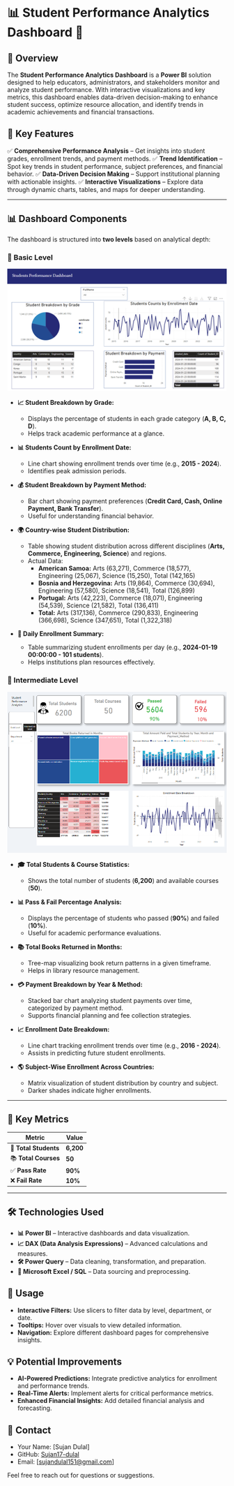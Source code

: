 # 📊 Student Performance Analytics Dashboard 🏫

## 🏫 Overview 

The **Student Performance Analytics Dashboard** is a **Power BI** solution designed to help educators, administrators, and stakeholders monitor and analyze student performance. With interactive visualizations and key metrics, this dashboard enables data-driven decision-making to enhance student success, optimize resource allocation, and identify trends in academic achievements and financial transactions.

## 🚀 Key Features 

✅ **Comprehensive Performance Analysis** – Get insights into student grades, enrollment trends, and payment methods.
✅ **Trend Identification** – Spot key trends in student performance, subject preferences, and financial behavior.
✅ **Data-Driven Decision Making** – Support institutional planning with actionable insights.
✅ **Interactive Visualizations** – Explore data through dynamic charts, tables, and maps for deeper understanding.

---

## 📊 Dashboard Components 

The dashboard is structured into **two levels** based on analytical depth:

### 🔹 Basic Level 
![image alt](https://github.com/Sujan17-dulal/PowerBI-Portfolio-Project/blob/main/Student%20Dashboard%20image.png)
- **📈 Student Breakdown by Grade:**
  - Displays the percentage of students in each grade category (**A, B, C, D**).
  - Helps track academic performance at a glance.

- **📊 Students Count by Enrollment Date:**
  - Line chart showing enrollment trends over time (e.g., **2015 - 2024**).
  - Identifies peak admission periods.

- **💰 Student Breakdown by Payment Method:**
  - Bar chart showing payment preferences (**Credit Card, Cash, Online Payment, Bank Transfer**).
  - Useful for understanding financial behavior.

- **🌍 Country-wise Student Distribution:**
  - Table showing student distribution across different disciplines (**Arts, Commerce, Engineering, Science**) and regions.
  - Actual Data:
    - **American Samoa:** Arts (63,271), Commerce (18,577), Engineering (25,067), Science (15,250), Total (142,165)
    - **Bosnia and Herzegovina:** Arts (19,864), Commerce (30,694), Engineering (57,580), Science (18,541), Total (126,899)
    - **Portugal:** Arts (42,223), Commerce (18,071), Engineering (54,539), Science (21,582), Total (136,411)
    - **Total:** Arts (317,136), Commerce (290,833), Engineering (366,698), Science (347,651), Total (1,322,318)

- **📅 Daily Enrollment Summary:**
  - Table summarizing student enrollments per day (e.g., **2024-01-19 00:00:00 - 101 students**).
  - Helps institutions plan resources effectively.

### 🔹 Intermediate Level 
![image alt](https://github.com/Sujan17-dulal/PowerBI-Portfolio-Project/blob/main/Student%20performance%20Dashboard%20Intermediate%20level%20image.png)
- **🎓 Total Students & Course Statistics:**
  - Shows the total number of students (**6,200**) and available courses (**50**).

- **📊 Pass & Fail Percentage Analysis:**
  - Displays the percentage of students who passed (**90%**) and failed (**10%**).
  - Useful for academic performance evaluations.

- **📚 Total Books Returned in Months:**
  - Tree-map visualizing book return patterns in a given timeframe.
  - Helps in library resource management.

- **💳 Payment Breakdown by Year & Method:**
  - Stacked bar chart analyzing student payments over time, categorized by payment method.
  - Supports financial planning and fee collection strategies.

- **📈 Enrollment Date Breakdown:**
  - Line chart tracking enrollment trends over time (e.g., **2016 - 2024**).
  - Assists in predicting future student enrollments.

- **🌎 Subject-Wise Enrollment Across Countries:**
  - Matrix visualization of student distribution by country and subject.
  - Darker shades indicate higher enrollments.

---

## 🔢 Key Metrics 

| Metric           | Value   |
|------------------|---------|
| 🏫 **Total Students** | **6,200** |
| 📚 **Total Courses** | **50** |
| ✅ **Pass Rate** | **90%** |
| ❌ **Fail Rate** | **10%** |

---

## 🛠️ Technologies Used 

- **📊 Power BI** – Interactive dashboards and data visualization.
- **📈 DAX (Data Analysis Expressions)** – Advanced calculations and measures.
- **🛠️ Power Query** – Data cleaning, transformation, and preparation.
- **📂 Microsoft Excel / SQL** – Data sourcing and preprocessing.

## 🤝 Usage 

- **Interactive Filters:** Use slicers to filter data by level, department, or date.
- **Tooltips:** Hover over visuals to view detailed information.
- **Navigation:** Explore different dashboard pages for comprehensive insights.

## 💡 Potential Improvements 

- **AI-Powered Predictions:** Integrate predictive analytics for enrollment and performance trends.
- **Real-Time Alerts:** Implement alerts for critical performance metrics.
- **Enhanced Financial Insights:** Add detailed financial analysis and forecasting.

## 📧 Contact 

- Your Name: [Sujan Dulal]
- GitHub: [Sujan17-dulal](https://github.com/Sujan17-dulal)
- Email: [sujandulal151@gmail.com]

Feel free to reach out for questions or suggestions.
